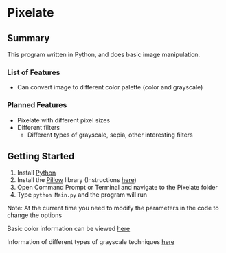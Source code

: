 # Pixelate

## Summary
This program written in Python, and does basic image manipulation.

### List of Features
  - Can convert image to different color palette (color and grayscale)

### Planned Features
  - Pixelate with different pixel sizes
  - Different filters
    - Different types of grayscale, sepia, other interesting filters

## Getting Started
  1. Install [Python](https://www.python.org/)
  2. Install the [Pillow](https://python-pillow.org/) library (Instructions [here](https://pillow.readthedocs.io/en/latest/installation.html))
  3. Open Command Prompt or Terminal and navigate to the Pixelate folder
  4. Type `python Main.py` and the program will run

Note: At the current time you need to modify the parameters in the code to change the options

Basic color information can be viewed [here](https://en.wikipedia.org/wiki/List_of_monochrome_and_RGB_palettes)

Information of different types of grayscale techniques [here](http://www.tannerhelland.com/3643/grayscale-image-algorithm-vb6/)
